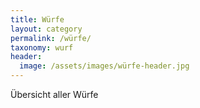 ```yaml
---
title: Würfe
layout: category
permalink: /würfe/
taxonomy: wurf
header:
  image: /assets/images/würfe-header.jpg
---
```


Übersicht aller Würfe
